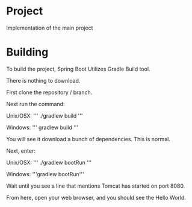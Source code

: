 # Project
Implementation of the main project

# Building 
To build the project, Spring Boot Utilizes Gradle Build tool.

There is nothing to download.

First clone the repository / branch.

Next run the command:

Unix/OSX: ''' ./gradlew build '''

Windows: ''' gradlew build '''

You will see it download a bunch of dependencies.  This is normal.

Next, enter:

Unix/OSX: ''' ./gradlew bootRun '''

Windows: '''gradlew bootRun'''

Wait until you see a line that mentions Tomcat has started on port 8080.

From here, open your web browser, and you should see the Hello World.